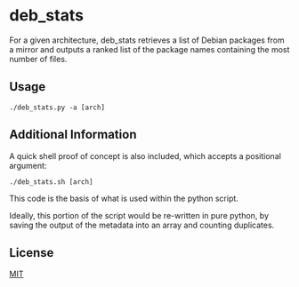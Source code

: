 # deb_stats

For a given architecture, deb_stats retrieves a list of Debian packages from a mirror and outputs a ranked list of the package names containing the most number of files.

## Usage

```
./deb_stats.py -a [arch]
```
## Additional Information
A quick shell proof of concept is also included, which accepts a positional argument:

```
./deb_stats.sh [arch]
```
This code is the basis of what is used within the python script.

Ideally, this portion of the script would be re-written in pure python, by saving the output of the metadata into an array and counting duplicates.

## License
[MIT](https://choosealicense.com/licenses/mit/)
